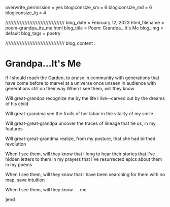 overwrite_permission = yes
blogiconsize_sm = 6
blogiconsize_md = 6
blogiconsize_lg = 4

/////////////////////////////////////
blog_date = February 12, 2023
html_filename = poem-grandpa_its_me.html
blog_title = Poem: Grandpa...It's Me
blog_img = default
blog_tags = poetry

/////////////////////////////////////
blog_content : 

<h1>Grandpa...It's Me</h1>
If I should reach the Garden, 
to praise in community
with generations that have come before
to marvel at a universe once unseen
in audience with generations still on their way
When I see them, will they know


Will great-grandpa recognize me 
    by the life I live--carved out by the dreams of his child
    
Will great-grandma see the fruits of her labor 
    in the vitality of my smile
    
Will great-great-grandpa uncover 
    the traces of lineage that tie us, in my features
    
Will great-great-grandma realize, from my posture, 
    that she had birthed revolution


When I see them, will they know
    that I long to hear their stories
    that I've hidden letters to them in my prayers
    that I've resurrected epics about them in my poems


When I see them, will they know
    that I have been searching for them
    with no map, save intuition


When I see them, will they know. . . me

]end